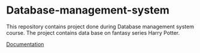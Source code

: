 # Database-management-system

This repository contains project done during Database management system course.
The project contains data base on fantasy series Harry Potter.

[Documentation](https://github.com/AleksandrinaKovachka/Database-management-system/blob/master/Documentation.pdf)
